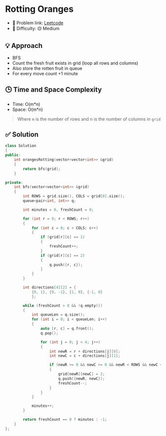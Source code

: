 # Rotting Oranges

- 🧩 Problem link: [Leetcode](https://neetcode.io/problems/rotting-fruit)
- 🚦 Difficulty: 🟡 Medium

## 💡 Approach

- BFS
- Count the fresh fruit exists in grid (loop all rows and columns)
- Also store the rotten fruit in queue
- For every move count +1 minute

## 🕒 Time and Space Complexity

- Time: O(m\*n)
- Space: O(m\*n)

> Where `m` is the number of rows and n is the number of columns in `grid`

## ✅ Solution

```cpp
class Solution
{
public:
    int orangesRotting(vector<vector<int>> &grid)
    {
        return bfs(grid);
    }

private:
    int bfs(vector<vector<int>> &grid)
    {
        int ROWS = grid.size(), COLS = grid[0].size();
        queue<pair<int, int>> q;

        int minutes = 0, freshCount = 0;

        for (int r = 0; r < ROWS; r++)
        {
            for (int c = 0; c < COLS; c++)
            {
                if (grid[r][c] == 1)
                {
                    freshCount++;
                }
                if (grid[r][c] == 2)
                {
                    q.push({r, c});
                }
            }
        }

        int directions[4][2] = {
            {0, 1}, {0, -1}, {1, 0}, {-1, 0}
            };

        while (freshCount > 0 && !q.empty())
        {
            int queueLen = q.size();
            for (int i = 0; i < queueLen; i++)
            {
                auto [r, c] = q.front();
                q.pop();

                for (int j = 0; j < 4; j++)
                {
                    int newR = r + directions[j][0];
                    int newC = c + directions[j][1];

                    if (newR >= 0 && newC >= 0 && newR < ROWS && newC < COLS && grid[newR][newC] == 1)
                    {
                        grid[newR][newC] = 2;
                        q.push({newR, newC});
                        freshCount--;
                    }
                }
            }

            minutes++;
        }

        return freshCount == 0 ? minutes : -1;
    }
};
```
